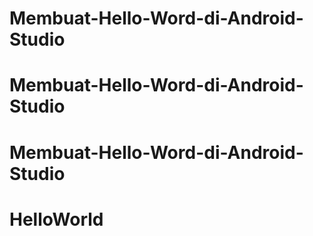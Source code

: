 # Membuat-Hello-Word-di-Android-Studio
# Membuat-Hello-Word-di-Android-Studio
# Membuat-Hello-Word-di-Android-Studio
# HelloWorld
